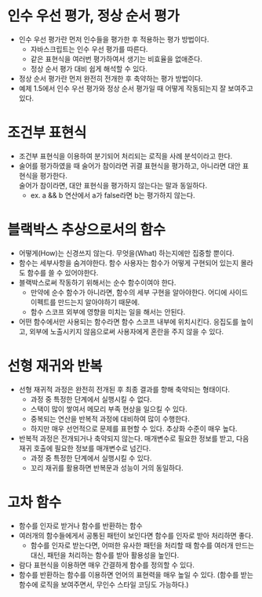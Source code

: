 # 인수 우선 평가, 정상 순서 평가

- 인수 우선 평가란 먼저 인수들을 평가한 후 적용하는 평가 방법이다.
  - 자바스크립트는 인수 우선 평가를 따른다.
  - 같은 표현식을 여러번 평가하여서 생기는 비효율을 없애준다.
  - 정상 순서 평가 대비 쉽게 해석할 수 있다.
- 정상 순서 평가란 먼저 완전히 전개한 후 축약하는 평가 방법이다.
- 예제 1.5에서 인수 우선 평가와 정상 순서 평가일 때 어떻게 작동되는지 잘 보여주고 있다.

# 조건부 표현식

- 조건부 표현식을 이용하여 분기되어 처리되는 로직을 사례 분석이라고 한다.
- 술어를 평가하였을 때 술어가 참이라면 귀결 표현식을 평가하고, 아니라면 대안 표현식을 평가한다.  
  술어가 참이라면, 대안 표현식을 평가하지 않는다는 말과 동일하다.
  - ex. a && b 연산에서 a가 false라면 b는 평가하지 않는다.

# 블랙박스 추상으로서의 함수

- 어떻게(How)는 신경쓰지 않는다. 무엇을(What) 하는지에만 집중할 뿐이다.
- 함수는 세부사항을 숨겨야한다. 함수 사용자는 함수가 어떻게 구현되어 있는지 몰라도 함수를 쓸 수 있어야한다.
- 블랙박스로써 작동하기 위해서는 순수 함수이여야 한다.
  - 만약에 순수 함수가 아니라면, 함수의 세부 구현을 알아야한다. 어디에 사이드 이펙트를 만드는지 알아야하기 때문에.
  - 함수 스코프 외부에 영향을 미치는 일을 해서는 안된다.
- 어떤 함수에서만 사용되는 함수라면 함수 스코프 내부에 위치시킨다. 응집도를 높이고, 외부에 노출시키지 않음으로써 사용자에게 혼란을 주지 않을 수 있다.

# 선형 재귀와 반복

- 선형 재귀적 과정은 완전히 전개된 후 최종 결과를 향해 축약되는 형태이다.
  - 과정 중 특정한 단계에서 실행시킬 수 없다.
  - 스택이 많이 쌓여서 메모리 부족 현상을 일으킬 수 있다.
  - 중복되는 연산을 반복적 과정에 대비하여 많이 수행한다.
  - 하지만 매우 선언적으로 문제를 표현할 수 있다. 추상화 수준이 매우 높다.
- 반복적 과정은 전개되거나 축약되지 않는다. 매개변수로 필요한 정보를 받고, 다음 재귀 호출에 필요한 정보를 매개변수로 넘긴다.
  - 과정 중 특정한 단계에서 실행시킬 수 있다.
  - 꼬리 재귀를 활용하면 반복문과 성능이 거의 동일하다.

# 고차 함수

- 함수를 인자로 받거나 함수를 반환하는 함수
- 여러개의 함수들에게서 공통된 패턴이 보인다면 함수를 인자로 받아 처리하면 좋다.
  - 함수를 인자로 받는다면, 어떠한 유사한 패턴을 처리할 때 함수를 여러개 만드는 대신, 패턴을 처리하는 함수를 받아 활용성을 높인다.
- 람다 표현식을 이용하면 매우 간결하게 함수를 정의할 수 있다.
- 함수를 반환하는 함수를 이용하면 언어의 표현력을 매우 높일 수 있다. (함수를 받는 함수에 로직을 보여주면서, 무인수 스타일 코딩도 가능하다.)
